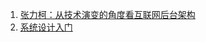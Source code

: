 1. [张力柯：从技术演变的角度看互联网后台架构](https://mp.weixin.qq.com/s/U4htId6IvjsXLqr4kAEEdw)
2. [系统设计入门](https://github.com/donnemartin/system-design-primer/blob/master/README-zh-Hans.md)
